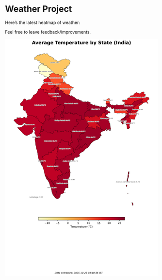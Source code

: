 # Weather Project

Here’s the latest heatmap of weather:

Feel free to leave feedback/improvements.

![India Heatmap](docs/assets/india_heatmap.png?v=F9565E)
